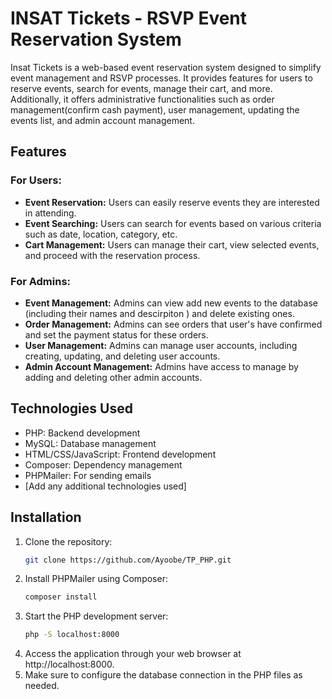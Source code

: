 # INSAT Tickets - RSVP Event Reservation System

Insat Tickets is a web-based event reservation system designed to simplify event management and RSVP processes. It provides features for users to reserve events, search for events, manage their cart, and more. Additionally, it offers administrative functionalities such as order management(confirm cash payment), user management, updating the events list, and admin account management.

## Features

### For Users:
- **Event Reservation:** Users can easily reserve events they are interested in attending.
- **Event Searching:** Users can search for events based on various criteria such as date, location, category, etc.
- **Cart Management:** Users can manage their cart, view selected events, and proceed with the reservation process.

### For Admins:
- **Event Management:** Admins can view add new events to the database (including their names and descirpiton ) and delete existing ones.
- **Order Management:** Admins can see orders that user's have confirmed and set the payment status for these orders.
- **User Management:** Admins can manage user accounts, including creating, updating, and deleting user accounts.
- **Admin Account Management:** Admins have access to manage by adding and deleting other admin accounts.

## Technologies Used
- PHP: Backend development
- MySQL: Database management
- HTML/CSS/JavaScript: Frontend development
- Composer: Dependency management
- PHPMailer: For sending emails
- [Add any additional technologies used]

## Installation
1. Clone the repository:
   ```bash
   git clone https://github.com/Ayoobe/TP_PHP.git
2. Install PHPMailer using Composer:
    ```bash
    composer install
3. Start the PHP development server:
    ```bash
    php -S localhost:8000
4. Access the application through your web browser at http://localhost:8000.
5. Make sure to configure the database connection in the PHP files as needed.